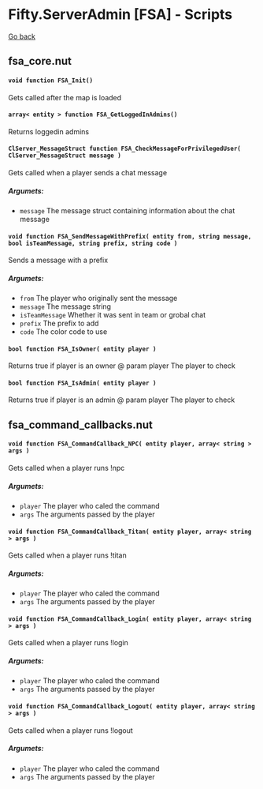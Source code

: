 # Fifty.ServerAdmin [FSA] - Scripts
[Go back](./docs_index.md)


## fsa_core.nut

#### `void function FSA_Init()`

Gets called after the map is loaded

#### `array< entity > function FSA_GetLoggedInAdmins()`

Returns loggedin admins

#### `ClServer_MessageStruct function FSA_CheckMessageForPrivilegedUser( ClServer_MessageStruct message )`

Gets called when a player sends a chat message
##### Argumets:
- `message` The message struct containing information about the chat message

#### `void function FSA_SendMessageWithPrefix( entity from, string message, bool isTeamMessage, string prefix, string code )`

Sends a message with a prefix
##### Argumets:
- `from` The player who originally sent the message
- `message` The message string
- `isTeamMessage` Whether it was sent in team or grobal chat
- `prefix` The prefix to add
- `code` The color code to use

#### `bool function FSA_IsOwner( entity player )`

Returns true if player is an owner
@ param player The player to check

#### `bool function FSA_IsAdmin( entity player )`

Returns true if player is an admin
@ param player The player to check


## fsa_command_callbacks.nut

#### `void function FSA_CommandCallback_NPC( entity player, array< string > args )`

Gets called when a player runs !npc
##### Argumets:
- `player` The player who caled the command
- `args` The arguments passed by the player

#### `void function FSA_CommandCallback_Titan( entity player, array< string > args )`

Gets called when a player runs !titan
##### Argumets:
- `player` The player who caled the command
- `args` The arguments passed by the player

#### `void function FSA_CommandCallback_Login( entity player, array< string > args )`

Gets called when a player runs !login
##### Argumets:
- `player` The player who caled the command
- `args` The arguments passed by the player

#### `void function FSA_CommandCallback_Logout( entity player, array< string > args )`

Gets called when a player runs !logout
##### Argumets:
- `player` The player who caled the command
- `args` The arguments passed by the player

